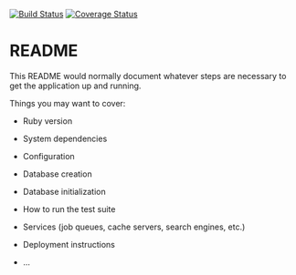 [![Build Status](https://travis-ci.org/DanielAmah/reviewer.svg?branch=master)](https://travis-ci.org/DanielAmah/reviewer)
[![Coverage Status](https://coveralls.io/repos/github/DanielAmah/reviewer/badge.svg?branch=master)](https://coveralls.io/github/DanielAmah/reviewer?branch=master)

# README

This README would normally document whatever steps are necessary to get the
application up and running.

Things you may want to cover:

* Ruby version

* System dependencies

* Configuration

* Database creation

* Database initialization

* How to run the test suite

* Services (job queues, cache servers, search engines, etc.)

* Deployment instructions

* ...
